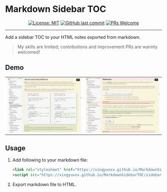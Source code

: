 # Markdown Sidebar TOC

<div align="center">

[![License: MIT](https://img.shields.io/badge/License-MIT-yellow.svg)](https://opensource.org/licenses/MIT)
[![GitHub last commit](https://img.shields.io/github/last-commit/xingyuXXX/MarkdownSidebarTOC)](https://github.com/xingyuXXX/MarkdownSidebarTOC/commits/main)
[![PRs Welcome](https://img.shields.io/badge/PRs-welcome-brightgreen.svg)](https://makeapullrequest.com)

</div>

---

Add a sidebar TOC to your HTML notes exported from markdown.

> My skills are limited; contributions and improvement PRs are warmly welcomed!

## Demo

<table>
  <tr>
    <td><img src="./Snipaste_2025-02-09_13-45-15.png" alt="demo1" /></td>
    <td><img src="./Snipaste_2025-02-09_13-45-55.png" alt="demo2" /></td>
  </tr>
</table>

## Usage

1. Add following to your markdown file:

   ```html
   <link rel="stylesheet" href="https://xingyuxxx.github.io/MarkdownSidebarTOC/sidebar.css" />
   <script src="https://xingyuxxx.github.io/MarkdownSidebarTOC/sidebar.js"></script>
   ```

2. Export markdown file to HTML.
